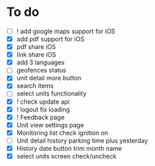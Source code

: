 # To do
- [ ] ! add google maps support for iOS
- [X] add pdf support for iOS
- [X] pdf share iOS
- [X] link share iOS
- [X] add 3 languages 
- [ ] geofences status
- [X] unit detail more button
- [X] search items
- [ ] select units functionality
- [X] ! check update api
- [X] ! logout fix loading
- [X] ! Feedback page
- [X] Unit view settings page
- [X] Monitoring list check ignition on
- [ ] Unit detail history parking time plus yesterday
- [X] History date button trim month name
- [X] select units screen check/uncheck
